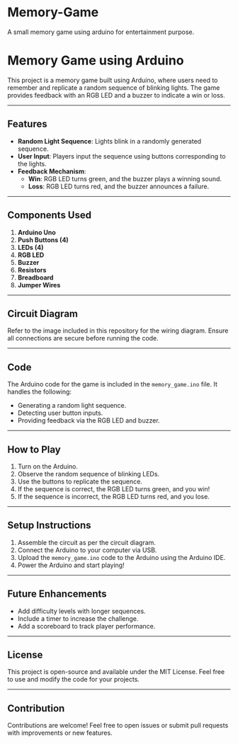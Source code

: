 # Memory-Game
A small memory game using arduino for entertainment purpose.
# Memory Game using Arduino

This project is a memory game built using Arduino, where users need to remember and replicate a random sequence of blinking lights. The game provides feedback with an RGB LED and a buzzer to indicate a win or loss.

---

## Features

- **Random Light Sequence**: Lights blink in a randomly generated sequence.
- **User Input**: Players input the sequence using buttons corresponding to the lights.
- **Feedback Mechanism**:
  - **Win**: RGB LED turns green, and the buzzer plays a winning sound.
  - **Loss**: RGB LED turns red, and the buzzer announces a failure.

---

## Components Used

1. **Arduino Uno**
2. **Push Buttons (4)**
3. **LEDs (4)**
4. **RGB LED**
5. **Buzzer**
6. **Resistors**
7. **Breadboard**
8. **Jumper Wires**

---

## Circuit Diagram

Refer to the image included in this repository for the wiring diagram. Ensure all connections are secure before running the code.

---

## Code

The Arduino code for the game is included in the `memory_game.ino` file. It handles the following:

- Generating a random light sequence.
- Detecting user button inputs.
- Providing feedback via the RGB LED and buzzer.

---

## How to Play

1. Turn on the Arduino.
2. Observe the random sequence of blinking LEDs.
3. Use the buttons to replicate the sequence.
4. If the sequence is correct, the RGB LED turns green, and you win!
5. If the sequence is incorrect, the RGB LED turns red, and you lose.

---

## Setup Instructions

1. Assemble the circuit as per the circuit diagram.
2. Connect the Arduino to your computer via USB.
3. Upload the `memory_game.ino` code to the Arduino using the Arduino IDE.
4. Power the Arduino and start playing!

---

## Future Enhancements

- Add difficulty levels with longer sequences.
- Include a timer to increase the challenge.
- Add a scoreboard to track player performance.

---

## License

This project is open-source and available under the MIT License. Feel free to use and modify the code for your projects.

---

## Contribution

Contributions are welcome! Feel free to open issues or submit pull requests with improvements or new features.

